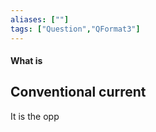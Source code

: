 ```yaml
---
aliases: [""]
tags: ["Question","QFormat3"]
---
```


#### What is
## Conventional current
It is the opp